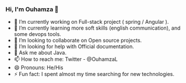 ### Hi, I'm Ouhamza 👋

- 🔭 I’m currently working on Full-stack project ( spring / Angular ).
- 🌱 I’m currently learning more soft skills (english communication), and some devops tools.
- 👯 I’m looking to collaborate on Open source projects.
- 🤔 I’m looking for help with Official documentation.
- 💬 Ask me about Java.
- 📫 How to reach me: Twitter - @OuhamzaL
- 😄 Pronouns: He/His
- ⚡ Fun fact: I spent almost my time searching for new technologies.

